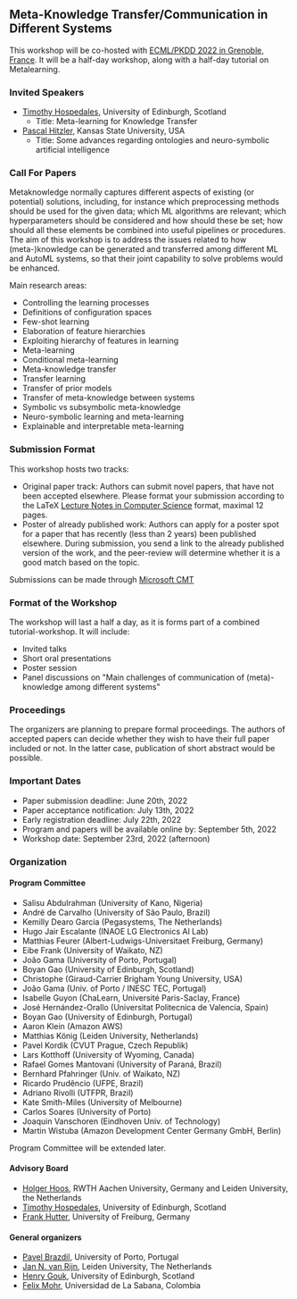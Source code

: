 ## Meta-Knowledge Transfer/Communication in Different Systems
This workshop will be co-hosted with [ECML/PKDD 2022 in Grenoble, France](https://2022.ecmlpkdd.org/). It will be a half-day workshop, along with a half-day tutorial on Metalearning. 

### Invited Speakers
* [Timothy Hospedales](https://homepages.inf.ed.ac.uk/thospeda/), University of Edinburgh, Scotland
  * Title: Meta-learning for Knowledge Transfer
* [Pascal Hitzler](https://people.cs.ksu.edu/~hitzler/), Kansas State University, USA
  * Title: Some advances regarding ontologies and neuro-symbolic artificial intelligence

### Call For Papers
Metaknowledge normally captures different aspects of existing (or potential) solutions, including, for instance which preprocessing methods should be used for the given data; which ML algorithms are relevant; which hyperparameters should be considered and how should these be set; how should all these elements be combined into useful pipelines or procedures. The aim of this workshop is to address the issues related to how (meta-)knowledge can be generated and transferred among different ML and AutoML systems, so that their joint capability to solve problems would be enhanced.

Main research areas:

* Controlling the learning processes
* Definitions of configuration spaces
* Few-shot learning
* Elaboration of feature hierarchies
* Exploiting hierarchy of features in learning
* Meta-learning
* Conditional meta-learning
* Meta-knowledge transfer
* Transfer learning
* Transfer of prior models
* Transfer of meta-knowledge between systems
* Symbolic vs subsymbolic meta-knowledge
* Neuro-symbolic learning and meta-learning
* Explainable and interpretable meta-learning

### Submission Format

This workshop hosts two tracks:

* Original paper track: Authors can submit novel papers, that have not been accepted elsewhere. Please format your submission according to the LaTeX [Lecture Notes in Computer Science](https://www.springer.com/gp/computer-science/lncs) format, maximal 12 pages.
* Poster of already published work: Authors can apply for a poster spot for a paper that has recently (less than 2 years) been published elsewhere. During submission, you send a link to the already published version of the work, and the peer-review will determine whether it is a good match based on the topic. 

Submissions can be made through [Microsoft CMT](https://cmt3.research.microsoft.com/METALEARNING2022/)

### Format of the Workshop

The workshop will last a half a day, as it is forms part of a combined tutorial-workshop. It will include: 

* Invited talks
* Short oral presentations
* Poster session 
* Panel discussions on "Main challenges of communication of (meta)-knowledge among different systems"

### Proceedings

The organizers are planning to prepare formal proceedings. The authors of accepted papers can decide whether they wish to have their full paper included or not. In the latter case, publication of short abstract would be possible.

### Important Dates

* Paper submission deadline: June 20th, 2022
* Paper acceptance notification: July 13th, 2022
* Early registration deadline: July 22th, 2022
* Program and papers will be available online by: September 5th, 2022
* Workshop date: September 23rd, 2022 (afternoon)

### Organization

#### Program Committee

* Salisu Abdulrahman	(University of Kano, Nigeria)
* André de Carvalho	(University of São Paulo, Brazil)
* Kemilly Dearo Garcia	(Pegasystems, The Netherlands)
* Hugo Jair Escalante	(INAOE LG Electronics AI Lab)
* Matthias Feurer (Albert-Ludwigs-Universitaet Freiburg, Germany)
* Eibe Frank (University of Waikato, NZ)
* João Gama	(University of Porto, Portugal)
* Boyan Gao	(University of Edinburgh, Scotland)
* Christophe (Giraud-Carrier 	Brigham Young University, USA)
* João Gama	(Univ. of Porto / INESC TEC, Portugal)
* Isabelle Guyon	(ChaLearn, Université Paris-Saclay, France)
* José Hernández-Orallo	(Universitat Politecnica de Valencia, Spain)
* Boyan Gao	(University of Edinburgh, Portugal)
* Aaron Klein	(Amazon AWS)
* Matthias König (Leiden University, Netherlands)
* Pavel Kordik	(CVUT Prague, Czech Republik)
* Lars Kotthoff	(University of Wyoming, Canada)
* Rafael Gomes Mantovani	(University of Paraná, Brazil)
* Bernhard Pfahringer	(Univ. of Waikato, NZ)
* Ricardo Prudêncio	(UFPE, Brazil)
* Adriano Rivolli	(UTFPR, Brazil)
* Kate Smith-Miles	(University of Melbourne)
* Carlos Soares	(University of Porto)
* Joaquin Vanschoren (Eindhoven Univ. of Technology)
* Martin Wistuba	(Amazon Development Center Germany GmbH, Berlin)

Program Committee will be extended later.

#### Advisory Board
* [Holger Hoos](https://hoos.ca/), RWTH Aachen University, Germany and Leiden University, the Netherlands
* [Timothy Hospedales](https://homepages.inf.ed.ac.uk/thospeda/), University of Edinburgh, Scotland
* [Frank Hutter](https://ml.informatik.uni-freiburg.de/profile/hutter/), University of Freiburg, Germany

#### General organizers
* [Pavel Brazdil](http://www.liaad.up.pt/area/pbrazdil/pavel-brazdil), University of Porto, Portugal
* [Jan N. van Rijn](https://www.universiteitleiden.nl/en/staffmembers/jan-van-rijn), Leiden University, The Netherlands
* [Henry Gouk](https://www.henrygouk.com/), University of Edinburgh, Scotland 
* [Felix Mohr](https://www.linkedin.com/in/felix-mohr-83464a220/), Universidad de La Sabana, Colombia
